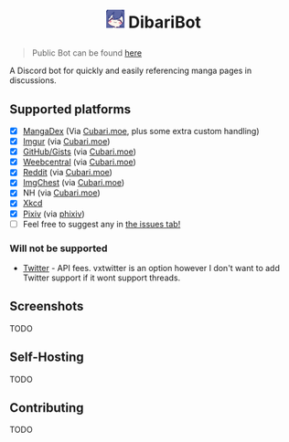 # <p align="center"><img src="/DibariBot/shizuka.png" width="32px" height="32px"/> DibariBot</p>

> Public Bot can be found [here](https://discord.com/oauth2/authorize?client_id=1125354796115828856)

A Discord bot for quickly and easily referencing manga pages in discussions.

## Supported platforms
- [x] [MangaDex](https://mangadex.org/) (Via [Cubari.moe](https://cubari.moe/), plus some extra custom handling)
- [x] [Imgur](https://imgur.com/) (via [Cubari.moe](https://cubari.moe/))
- [x] [GitHub/Gists](https://gist.github.com/) (via [Cubari.moe](https://cubari.moe/))
- [x] [Weebcentral](https://weebcentral.com/) (via [Cubari.moe](https://cubari.moe/))
- [x] [Reddit](https://www.reddit.com/) (via [Cubari.moe](https://cubari.moe/))
- [x] [ImgChest](https://imgchest.com/) (via [Cubari.moe](https://cubari.moe/))
- [x] NH (via [Cubari.moe](https://cubari.moe/))
- [x] [Xkcd](https://xkcd.com/)
- [x] [Pixiv](https://www.pixiv.net/) (via [phixiv](https://github.com/HazelTheWitch/phixiv))
- [ ] Feel free to suggest any in [the issues tab!](https://github.com/SquirrelKiev/DibariBotNew/issues)

### Will not be supported

- [Twitter](https://twitter.com/) - API fees. vxtwitter is an option however I don't want to add Twitter support if it wont support threads.

## Screenshots

TODO

## Self-Hosting

TODO

## Contributing

TODO
